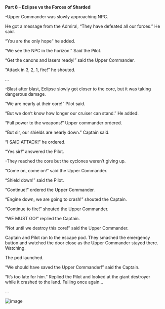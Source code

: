 **Part 8 – Eclipse vs the Forces of Sharded**

-Upper Commander was slowly approaching NPC.

He got a message from the Admiral, “They have defeated all our forces.” He said.

“You are the only hope” he added.

“We see the NPC in the horizon.” Said the Pilot.

“Get the canons and lasers ready!” said the Upper Commander.

“Attack in 3, 2, 1, fire!” he shouted.

…

-Blast after blast, Eclipse slowly got closer to the core, but it was taking dangerous damage.

“We are nearly at their core!” Pilot said.

“But we don’t know how longer our cruiser can stand.” He added.

“Full power to the weapons!” Upper commander ordered.

“But sir, our shields are nearly down.” Captain said.

“I SAID ATTACK!” he ordered.

“Yes sir!” answered the Pilot.

-They reached the core but the cyclones weren’t giving up.

“Come on, come on!” said the Upper Commander.

“Shield down!” said the Pilot.

“Continue!” ordered the Upper Commander.

“Engine down, we are going to crash!” shouted the Captain.

“Continue to fire!” shouted the Upper Commander.

“WE MUST GO!” replied the Captain.

“Not until we destroy this core!” said the Upper Commander.

Captain and Pilot ran to the escape pod. They smashed the emergency button and watched the door close as the Upper Commander stayed there. Watching.

The pod launched.

“We should have saved the Upper Commander!” said the Captain.

“It’s too late for him.” Replied the Pilot and looked at the giant destroyer while it crashed to the land. Failing once again…

…


![image](https://user-images.githubusercontent.com/62565267/120976922-756e4d80-c77b-11eb-8828-f6305c3c9fe8.png)


